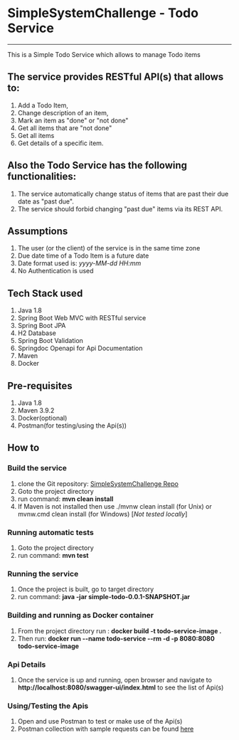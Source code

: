 # SimpleSystemChallenge - Todo Service
***
This is a Simple Todo Service which allows to manage Todo items

## The service provides RESTful API(s) that allows to:
1. Add a Todo Item,
2. Change description of an item,
3. Mark an item as "done" or "not done"
4. Get all items that are "not done"
5. Get all items
6. Get details of a specific item.

## Also the Todo Service has the following functionalities:
1. The service automatically change status of items that are past their due date as "past due".
2. The service should forbid changing "past due" items via its REST API.

## Assumptions
1. The user (or the client) of the service is in the same time zone
2. Due date time of a Todo Item is a future date
3. Date format used is: _yyyy-MM-dd HH:mm_
4. No Authentication is used

## Tech Stack used
1. Java 1.8
2. Spring Boot Web MVC with RESTful service
3. Spring Boot JPA
4. H2 Database
5. Spring Boot Validation
6. Springdoc Openapi for Api Documentation
7. Maven
7. Docker

## Pre-requisites
1. Java 1.8
2. Maven 3.9.2
3. Docker(optional)
4. Postman(for testing/using the Api(s))

## How to
### Build the service
1. clone the Git repository: [SimpleSystemChallenge Repo](https://github.com/soutanseth/SimpleSystemChallenge.git)
2. Goto the project directory
3. run command: **mvn clean install**
4. If Maven is not installed then use ./mvnw clean install (for Unix) or mvnw.cmd clean install (for Windows) [_Not tested locally_]

### Running automatic tests
1. Goto the project directory
2. run command: **mvn test**

### Running the service
1. Once the project is built, go to target directory
2. run command: **java -jar simple-todo-0.0.1-SNAPSHOT.jar**

### Building and running as Docker container
1. From the project directory run : **docker build -t todo-service-image .**
2. Then run: **docker run --name todo-service --rm -d -p 8080:8080 todo-service-image**

### Api Details
1. Once the service is up and running, open browser and navigate to  **http://localhost:8080/swagger-ui/index.html**  to see the list of Api(s)

### Using/Testing the Apis
1. Open and use Postman to test or make use of the Api(s)
2. Postman collection with sample requests can be found [here](/simple-todo/SimpleSystem_Challenge.postman_collection.json)